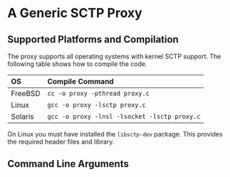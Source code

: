 # A Generic SCTP Proxy 

## Supported Platforms and Compilation
The proxy supports all operating systems with kernel SCTP support.
The following table shows how to compile the code.

|OS      | Compile Command                            |
|:-------|:-------------------------------------------|
|FreeBSD |`cc -o proxy -pthread proxy.c`              |
|Linux   |`gcc -o proxy -lsctp proxy.c`               |
|Solaris |`gcc -o proxy -lnsl -lsocket -lsctp proxy.c`|

On Linux you must have installed the `libsctp-dev` package.
This provides the required header files and library.

## Command Line Arguments
